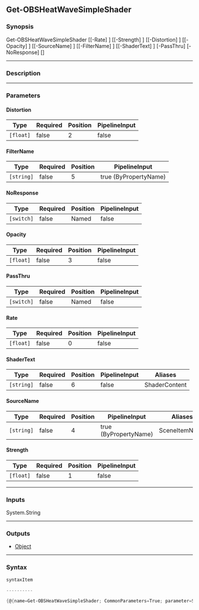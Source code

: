 Get-OBSHeatWaveSimpleShader
---------------------------

### Synopsis

Get-OBSHeatWaveSimpleShader [[-Rate] <float>] [[-Strength] <float>] [[-Distortion] <float>] [[-Opacity] <float>] [[-SourceName] <string>] [[-FilterName] <string>] [[-ShaderText] <string>] [-PassThru] [-NoResponse] [<CommonParameters>]

---

### Description

---

### Parameters
#### **Distortion**

|Type     |Required|Position|PipelineInput|
|---------|--------|--------|-------------|
|`[float]`|false   |2       |false        |

#### **FilterName**

|Type      |Required|Position|PipelineInput        |
|----------|--------|--------|---------------------|
|`[string]`|false   |5       |true (ByPropertyName)|

#### **NoResponse**

|Type      |Required|Position|PipelineInput|
|----------|--------|--------|-------------|
|`[switch]`|false   |Named   |false        |

#### **Opacity**

|Type     |Required|Position|PipelineInput|
|---------|--------|--------|-------------|
|`[float]`|false   |3       |false        |

#### **PassThru**

|Type      |Required|Position|PipelineInput|
|----------|--------|--------|-------------|
|`[switch]`|false   |Named   |false        |

#### **Rate**

|Type     |Required|Position|PipelineInput|
|---------|--------|--------|-------------|
|`[float]`|false   |0       |false        |

#### **ShaderText**

|Type      |Required|Position|PipelineInput|Aliases      |
|----------|--------|--------|-------------|-------------|
|`[string]`|false   |6       |false        |ShaderContent|

#### **SourceName**

|Type      |Required|Position|PipelineInput        |Aliases      |
|----------|--------|--------|---------------------|-------------|
|`[string]`|false   |4       |true (ByPropertyName)|SceneItemName|

#### **Strength**

|Type     |Required|Position|PipelineInput|
|---------|--------|--------|-------------|
|`[float]`|false   |1       |false        |

---

### Inputs
System.String

---

### Outputs
* [Object](https://learn.microsoft.com/en-us/dotnet/api/System.Object)

---

### Syntax
```PowerShell
syntaxItem
```
```PowerShell
----------
```
```PowerShell
{@{name=Get-OBSHeatWaveSimpleShader; CommonParameters=True; parameter=System.Object[]}}
```
